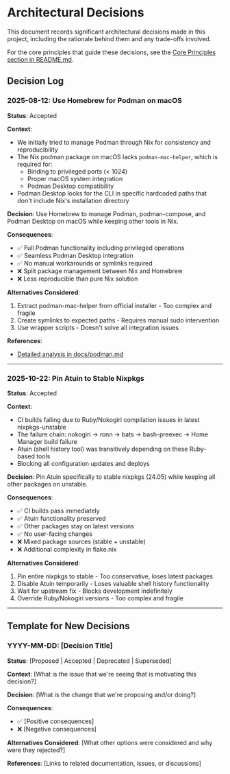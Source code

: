 # Architectural Decisions

This document records significant architectural decisions made in this project, including the rationale behind them and any trade-offs involved.

For the core principles that guide these decisions, see the [Core Principles section in README.md](README.md#core-principles).

## Decision Log

### 2025-08-12: Use Homebrew for Podman on macOS

**Status**: Accepted

**Context**:
- We initially tried to manage Podman through Nix for consistency and reproducibility
- The Nix podman package on macOS lacks `podman-mac-helper`, which is required for:
  - Binding to privileged ports (< 1024)
  - Proper macOS system integration
  - Podman Desktop compatibility
- Podman Desktop looks for the CLI in specific hardcoded paths that don't include Nix's installation directory

**Decision**:
Use Homebrew to manage Podman, podman-compose, and Podman Desktop on macOS while keeping other tools in Nix.

**Consequences**:
- ✅ Full Podman functionality including privileged operations
- ✅ Seamless Podman Desktop integration
- ✅ No manual workarounds or symlinks required
- ❌ Split package management between Nix and Homebrew
- ❌ Less reproducible than pure Nix solution

**Alternatives Considered**:
1. Extract podman-mac-helper from official installer - Too complex and fragile
2. Create symlinks to expected paths - Requires manual sudo intervention
3. Use wrapper scripts - Doesn't solve all integration issues

**References**:
- [Detailed analysis in docs/podman.md](docs/podman.md)

---

### 2025-10-22: Pin Atuin to Stable Nixpkgs

**Status**: Accepted

**Context**:
- CI builds failing due to Ruby/Nokogiri compilation issues in latest nixpkgs-unstable
- The failure chain: nokogiri → ronn → bats → bash-preexec → Home Manager build failure
- Atuin (shell history tool) was transitively depending on these Ruby-based tools
- Blocking all configuration updates and deploys

**Decision**:
Pin Atuin specifically to stable nixpkgs (24.05) while keeping all other packages on unstable.

**Consequences**:
- ✅ CI builds pass immediately
- ✅ Atuin functionality preserved
- ✅ Other packages stay on latest versions
- ✅ No user-facing changes
- ❌ Mixed package sources (stable + unstable)
- ❌ Additional complexity in flake.nix

**Alternatives Considered**:
1. Pin entire nixpkgs to stable - Too conservative, loses latest packages
2. Disable Atuin temporarily - Loses valuable shell history functionality
3. Wait for upstream fix - Blocks development indefinitely
4. Override Ruby/Nokogiri versions - Too complex and fragile

---

## Template for New Decisions

### YYYY-MM-DD: [Decision Title]

**Status**: [Proposed | Accepted | Deprecated | Superseded]

**Context**:
[What is the issue that we're seeing that is motivating this decision?]

**Decision**:
[What is the change that we're proposing and/or doing?]

**Consequences**:
- ✅ [Positive consequences]
- ❌ [Negative consequences]

**Alternatives Considered**:
[What other options were considered and why were they rejected?]

**References**:
[Links to related documentation, issues, or discussions]
